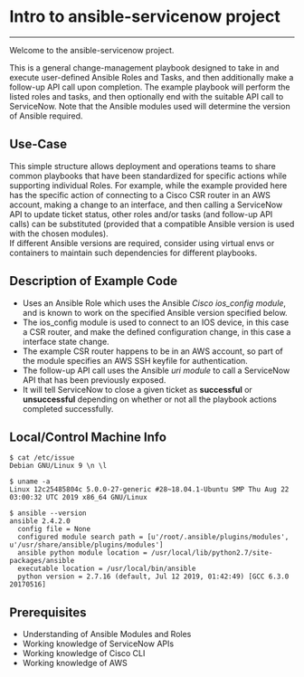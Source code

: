 # Intro to ansible-servicenow project
* * *
Welcome to the ansible-servicenow project.

This is a general change-management playbook designed to take in and execute user-defined Ansible Roles and Tasks, and then additionally make a follow-up API call upon completion.
The example playbook will perform the listed roles and tasks, and then optionally end with the suitable API call to ServiceNow.
Note that the Ansible modules used will determine the version of Ansible required.

Use-Case
-----------
This simple structure allows deployment and operations teams to share common playbooks that have been standardized for specific actions while supporting individual Roles.
For example, while the example provided here has the specific action of connecting to a Cisco CSR router in an AWS account, making a change to an interface, and then calling a ServiceNow API to update ticket status, 
other roles and/or tasks (and follow-up API calls) can be substituted (provided that a compatible Ansible version is used with the chosen modules).  
If different Ansible versions are required, consider using virtual envs or containers to maintain such dependencies for different playbooks.

Description of Example Code 
-----------
- Uses an Ansible Role which uses the Ansible *Cisco ios_config module*, and is known to work on the specified Ansible version specified below.
- The ios_config module is used to connect to an IOS device, in this case a CSR router, and make the defined configuration change, in this case a interface state change.
- The example CSR router happens to be in an AWS account, so part of the module specifies an AWS SSH keyfile for authentication.
- The follow-up API call uses the Ansible *uri module* to call a ServiceNow API that has been previously exposed.
- It will tell ServiceNow to close a given ticket as **successful** or **unsuccessful** depending on whether or not all the playbook actions completed successfully.


Local/Control Machine Info
-----------
```
$ cat /etc/issue
Debian GNU/Linux 9 \n \l

$ uname -a
Linux 12c25485804c 5.0.0-27-generic #28~18.04.1-Ubuntu SMP Thu Aug 22 03:00:32 UTC 2019 x86_64 GNU/Linux
 
$ ansible --version
ansible 2.4.2.0
  config file = None
  configured module search path = [u'/root/.ansible/plugins/modules', u'/usr/share/ansible/plugins/modules']
  ansible python module location = /usr/local/lib/python2.7/site-packages/ansible
  executable location = /usr/local/bin/ansible
  python version = 2.7.16 (default, Jul 12 2019, 01:42:49) [GCC 6.3.0 20170516]

```

Prerequisites
-----------
- Understanding of Ansible Modules and Roles
- Working knowledge of ServiceNow APIs
- Working knowledge of Cisco CLI
- Working knowledge of AWS

